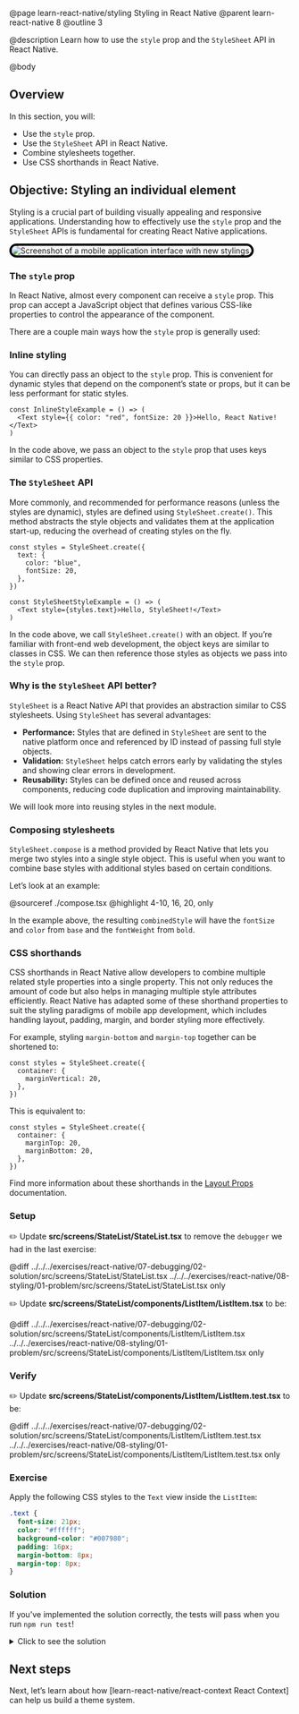 @page learn-react-native/styling Styling in React Native
@parent learn-react-native 8
@outline 3

@description Learn how to use the `style` prop and the `StyleSheet` API in React Native.

@body

## Overview

In this section, you will:

- Use the `style` prop.
- Use the `StyleSheet` API in React Native.
- Combine stylesheets together.
- Use CSS shorthands in React Native.

## Objective: Styling an individual element

Styling is a crucial part of building visually appealing and responsive applications.
Understanding how to effectively use the `style` prop and the `StyleSheet` APIs is fundamental for creating React Native applications.

<img alt="Screenshot of a mobile application interface with new stylings." src="../static/img/react-native/08-styling/01-solution-styling.png" style="max-height: 640px; border: 4px solid black; border-radius: 25px;"/>

### The `style` prop

In React Native, almost every component can receive a `style` prop.
This prop can accept a JavaScript object that defines various CSS-like properties to control the appearance of the component.

There are a couple main ways how the `style` prop is generally used:

### Inline styling

You can directly pass an object to the `style` prop.
This is convenient for dynamic styles that depend on the component’s state or props, but it can be less performant for static styles.

```tsx
const InlineStyleExample = () => (
  <Text style={{ color: "red", fontSize: 20 }}>Hello, React Native!</Text>
)
```

In the code above, we pass an object to the `style` prop that uses keys similar to CSS properties.

### The `StyleSheet` API

More commonly, and recommended for performance reasons (unless the styles are dynamic), styles are defined using `StyleSheet.create()`.
This method abstracts the style objects and validates them at the application start-up, reducing the overhead of creating styles on the fly.

```tsx
const styles = StyleSheet.create({
  text: {
    color: "blue",
    fontSize: 20,
  },
})

const StyleSheetStyleExample = () => (
  <Text style={styles.text}>Hello, StyleSheet!</Text>
)
```

In the code above, we call `StyleSheet.create()` with an object.
If you’re familiar with front-end web development, the object keys are similar to classes in CSS.
We can then reference those styles as objects we pass into the `style` prop.

### Why is the `StyleSheet` API better?

`StyleSheet` is a React Native API that provides an abstraction similar to CSS stylesheets.
Using `StyleSheet` has several advantages:

- **Performance:** Styles that are defined in `StyleSheet` are sent to the native platform once and referenced by ID instead of passing full style objects.
- **Validation:** `StyleSheet` helps catch errors early by validating the styles and showing clear errors in development.
- **Reusability:** Styles can be defined once and reused across components, reducing code duplication and improving maintainability.

We will look more into reusing styles in the next module.

### Composing stylesheets

`StyleSheet.compose` is a method provided by React Native that lets you merge two styles into a single style object.
This is useful when you want to combine base styles with additional styles based on certain conditions.

Let’s look at an example:

@sourceref ./compose.tsx
@highlight 4-10, 16, 20, only

In the example above, the resulting `combinedStyle` will have the `fontSize` and `color` from `base` and the `fontWeight` from `bold`.

### CSS shorthands

CSS shorthands in React Native allow developers to combine multiple related style properties into a single property.
This not only reduces the amount of code but also helps in managing multiple style attributes efficiently.
React Native has adapted some of these shorthand properties to suit the styling paradigms of mobile app development, which includes handling layout, padding, margin, and border styling more effectively.

For example, styling `margin-bottom` and `margin-top` together can be shortened to:

```tsx
const styles = StyleSheet.create({
  container: {
    marginVertical: 20,
  },
})
```

This is equivalent to:

```tsx
const styles = StyleSheet.create({
  container: {
    marginTop: 20,
    marginBottom: 20,
  },
})
```

Find more information about these shorthands in the [Layout Props](https://reactnative.dev/docs/layout-props?language=typescript) documentation.

### Setup

✏️ Update **src/screens/StateList/StateList.tsx** to remove the `debugger` we had in the last exercise:

@diff ../../../exercises/react-native/07-debugging/02-solution/src/screens/StateList/StateList.tsx ../../../exercises/react-native/08-styling/01-problem/src/screens/StateList/StateList.tsx only

✏️ Update **src/screens/StateList/components/ListItem/ListItem.tsx** to be:

@diff ../../../exercises/react-native/07-debugging/02-solution/src/screens/StateList/components/ListItem/ListItem.tsx ../../../exercises/react-native/08-styling/01-problem/src/screens/StateList/components/ListItem/ListItem.tsx only

### Verify

✏️ Update **src/screens/StateList/components/ListItem/ListItem.test.tsx** to be:

@diff ../../../exercises/react-native/07-debugging/02-solution/src/screens/StateList/components/ListItem/ListItem.test.tsx ../../../exercises/react-native/08-styling/01-problem/src/screens/StateList/components/ListItem/ListItem.test.tsx only

### Exercise

Apply the following CSS styles to the `Text` view inside the `ListItem`:

```css
.text {
  font-size: 21px;
  color: "#ffffff";
  background-color: "#007980";
  padding: 16px;
  margin-bottom: 8px;
  margin-top: 8px;
}
```

### Solution

If you’ve implemented the solution correctly, the tests will pass when you run `npm run test`!

<details>
<summary>Click to see the solution</summary>

✏️ Update **src/screens/StateList/components/ListItem/ListItem.tsx** to be:

@diff ../../../exercises/react-native/08-styling/01-problem/src/screens/StateList/components/ListItem/ListItem.tsx ../../../exercises/react-native/08-styling/01-solution/src/screens/StateList/components/ListItem/ListItem.tsx only

</details>

## Next steps

Next, let’s learn about how [learn-react-native/react-context React Context] can help us build a theme system.
